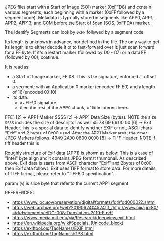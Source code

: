 JPEG files start with a Start of Image (SOI) marker (0xFFD8)
and contain various segments, each beginning with a marker (0xFF followed by a segment code).
Metadata is typically stored in segments like APP0, APP1, APP2,
APP13, and COM before the Start of Scan (SOS, 0xFFDA) marker.

The Identify Segments can look by `0xFF` followed by a segment code

Its length is unknown in advance, nor defined in the file.
The only way to get its length is to either decode it or to
fast-forward over it: just scan forward for a FF byte.
If it's a restart marker (followed by D0 - D7)
or a data FF (followed by 00), continue.

It is read as:

- a Start of Image marker, FF D8. This is the signature, enforced at offset 0.
- a segment: with an Application 0 marker (encoded FF E0) and a length of 16 (encoded 00 10)
- its data:
  - a JFIF\0 signature.
  - then the rest of the APP0 chunk, of little interest here..

FFE1 [2] -> APP1 Marker
SSSS [2] -> APP1 Data Size (bytes). NOTE the size `SSSS` includes the size of descriptor as well
45 78 69 66 00 00 [6] -> Exif Header. this is a special data to identify whether EXIF or not, ASCII chars "Exif" and 2 bytes of 0x00 used. After the APP1 Marker area, the other JPEG Markers follows.
4949 2A00 0800 0000 [8] -> TIFF Header. NOTE if tiff header this is

Roughly structure of Exif data (APP1) is shown as below.
This is a case of "Intel" byte align and it contains JPEG format thumbnail.
As described above, Exif data is starts from ASCII character "Exif" and 2bytes of 0x00,
then Exif data follows. Exif uses TIFF format to store data.
For more datails of TIFF format, please refer to "TIFF6.0 specification".

param (v) is slice byte that refer to the current APP1 segment

REFERENCES:

- https://www.loc.gov/preservation/digital/formats/fdd/fdd000022.shtml
- https://web.archive.org/web/20190624045241if_/http://www.cipa.jp:80/std/documents/e/DC-008-Translation-2019-E.pdf
- https://www.media.mit.edu/pia/Research/deepview/exif.html
- https://en.wikipedia.org/wiki/Specials_(Unicode_block)
- https://exiftool.org/TagNames/EXIF.html
- https://exiftool.org/TagNames/GPS.html
